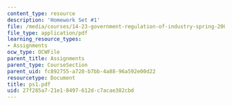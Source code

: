 ```yaml
---
content_type: resource
description: 'Homework Set #1'
file: /media/courses/14-23-government-regulation-of-industry-spring-2003/27f285a721e18497612dc7acae382cbd_ps1.pdf
file_type: application/pdf
learning_resource_types:
- Assignments
ocw_type: OCWFile
parent_title: Assignments
parent_type: CourseSection
parent_uid: fc892755-a728-b7bb-4a88-96a592e00d22
resourcetype: Document
title: ps1.pdf
uid: 27f285a7-21e1-8497-612d-c7acae382cbd
---
```


